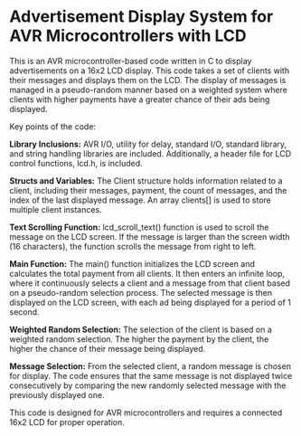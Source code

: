 
# Advertisement Display System for AVR Microcontrollers with LCD

This is an AVR microcontroller-based code written in C to display advertisements on a 16x2 LCD display. This code takes a set of clients with their messages and displays them on the LCD. The display of messages is managed in a pseudo-random manner based on a weighted system where clients with higher payments have a greater chance of their ads being displayed.

Key points of the code:

**Library Inclusions:** AVR I/O, utility for delay, standard I/O, standard library, and string handling libraries are included. Additionally, a header file for LCD control functions, lcd.h, is included.

**Structs and Variables:** The Client structure holds information related to a client, including their messages, payment, the count of messages, and the index of the last displayed message. An array clients[] is used to store multiple client instances.

**Text Scrolling Function:** lcd_scroll_text() function is used to scroll the message on the LCD screen. If the message is larger than the screen width (16 characters), the function scrolls the message from right to left.

**Main Function:** The main() function initializes the LCD screen and calculates the total payment from all clients. It then enters an infinite loop, where it continuously selects a client and a message from that client based on a pseudo-random selection process. The selected message is then displayed on the LCD screen, with each ad being displayed for a period of 1 second.

**Weighted Random Selection:** The selection of the client is based on a weighted random selection. The higher the payment by the client, the higher the chance of their message being displayed.

**Message Selection:** From the selected client, a random message is chosen for display. The code ensures that the same message is not displayed twice consecutively by comparing the new randomly selected message with the previously displayed one.

This code is designed for AVR microcontrollers and requires a connected 16x2 LCD for proper operation.

